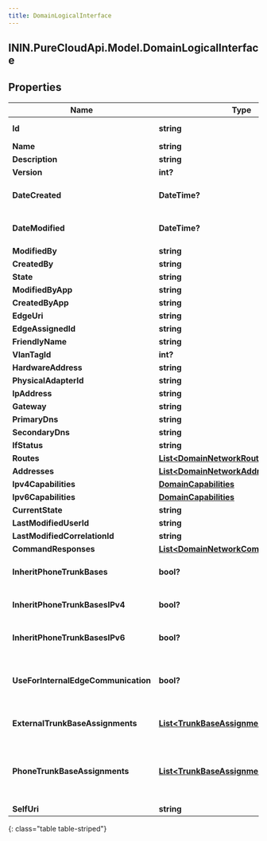 ```yaml
---
title: DomainLogicalInterface
---
```

## ININ.PureCloudApi.Model.DomainLogicalInterface

## Properties

|Name | Type | Description | Notes|
|------------ | ------------- | ------------- | -------------|
| **Id** | **string** | The globally unique identifier for the object. | [optional] |
| **Name** | **string** |  | [optional] |
| **Description** | **string** |  | [optional] |
| **Version** | **int?** |  | [optional] |
| **DateCreated** | **DateTime?** | Date time is represented as an ISO-8601 string. For example: yyyy-MM-ddTHH:mm:ss.SSSZ | [optional] |
| **DateModified** | **DateTime?** | Date time is represented as an ISO-8601 string. For example: yyyy-MM-ddTHH:mm:ss.SSSZ | [optional] |
| **ModifiedBy** | **string** |  | [optional] |
| **CreatedBy** | **string** |  | [optional] |
| **State** | **string** |  | [optional] |
| **ModifiedByApp** | **string** |  | [optional] |
| **CreatedByApp** | **string** |  | [optional] |
| **EdgeUri** | **string** |  | [optional] |
| **EdgeAssignedId** | **string** |  | [optional] |
| **FriendlyName** | **string** |  | [optional] |
| **VlanTagId** | **int?** |  | [optional] |
| **HardwareAddress** | **string** |  | [optional] |
| **PhysicalAdapterId** | **string** |  | [optional] |
| **IpAddress** | **string** |  | [optional] |
| **Gateway** | **string** |  | [optional] |
| **PrimaryDns** | **string** |  | [optional] |
| **SecondaryDns** | **string** |  | [optional] |
| **IfStatus** | **string** |  | [optional] |
| **Routes** | [**List&lt;DomainNetworkRoute&gt;**](DomainNetworkRoute.html) |  | [optional] |
| **Addresses** | [**List&lt;DomainNetworkAddress&gt;**](DomainNetworkAddress.html) |  | [optional] |
| **Ipv4Capabilities** | [**DomainCapabilities**](DomainCapabilities.html) |  | [optional] |
| **Ipv6Capabilities** | [**DomainCapabilities**](DomainCapabilities.html) |  | [optional] |
| **CurrentState** | **string** |  | [optional] |
| **LastModifiedUserId** | **string** |  | [optional] |
| **LastModifiedCorrelationId** | **string** |  | [optional] |
| **CommandResponses** | [**List&lt;DomainNetworkCommandResponse&gt;**](DomainNetworkCommandResponse.html) |  | [optional] |
| **InheritPhoneTrunkBases** | **bool?** | Phone trunk base assignment will be inherited from the Edge Group. | [optional] [default to false]|
| **InheritPhoneTrunkBasesIPv4** | **bool?** | The IPv4 phone trunk base assignment will be inherited from the Edge Group. | [optional] [default to false]|
| **InheritPhoneTrunkBasesIPv6** | **bool?** | The IPv6 phone trunk base assignment will be inherited from the Edge Group. | [optional] [default to false]|
| **UseForInternalEdgeCommunication** | **bool?** | This interface will be used for all internal edge-to-edge communication using settings from the edgeTrunkBaseAssignment on the Edge Group. | [optional] [default to false]|
| **ExternalTrunkBaseAssignments** | [**List&lt;TrunkBaseAssignment&gt;**](TrunkBaseAssignment.html) | External trunk base settings to use for external communication from this interface. | [optional] |
| **PhoneTrunkBaseAssignments** | [**List&lt;TrunkBaseAssignment&gt;**](TrunkBaseAssignment.html) | Phone trunk base settings to use for phone communication from this interface.  These settings will be ignored when \&quot;inheritPhoneTrunkBases\&quot; is true. | [optional] |
| **SelfUri** | **string** | The URI for this object | [optional] |
{: class="table table-striped"}


